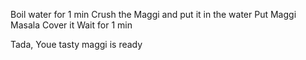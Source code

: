 Boil water for 1 min
Crush the Maggi and put it in the water
Put Maggi Masala
Cover it 
Wait for 1 min

Tada, Youe tasty maggi is ready